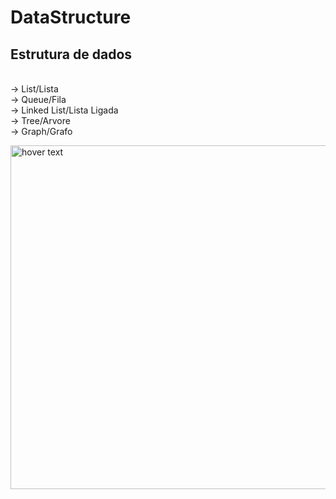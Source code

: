 # DataStructure
Estrutura de dados
---
</br>
-> List/Lista
</br>
-> Queue/Fila
</br>
-> Linked List/Lista Ligada
</br>
-> Tree/Arvore
</br>
-> Graph/Grafo
</br>
<p>
  <img src="https://user-images.githubusercontent.com/31549957/193176139-5f206e79-ee11-44e7-8921-ec38889ff23a.jpg" width="550" title="hover text">
</p>
